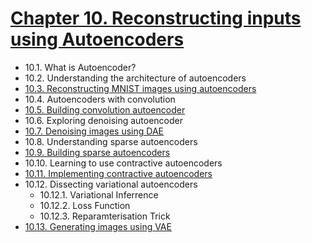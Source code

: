 

# [Chapter 10. Reconstructing inputs using Autoencoders](#)

* 10.1. What is Autoencoder?
* 10.2. Understanding the architecture of autoencoders
* [10.3. Reconstructing MNIST images using autoencoders](#)
* 10.4. Autoencoders with convolution
* [10.5. Building convolution autoencoder](#)
* 10.6. Exploring denoising autoencoder
* [10.7. Denoising images using DAE](#)
* 10.8. Understanding sparse autoencoders
* [10.9. Building sparse autoencoders](#)
* 10.10. Learning to use contractive autoencoders
* [10.11. Implementing contractive autoencoders](#)
* 10.12. Dissecting variational autoencoders
	* 10.12.1. Variational Inferrence
	* 10.12.2. Loss Function
	* 10.12.3. Reparamterisation Trick
* [10.13. Generating images using VAE](#)
